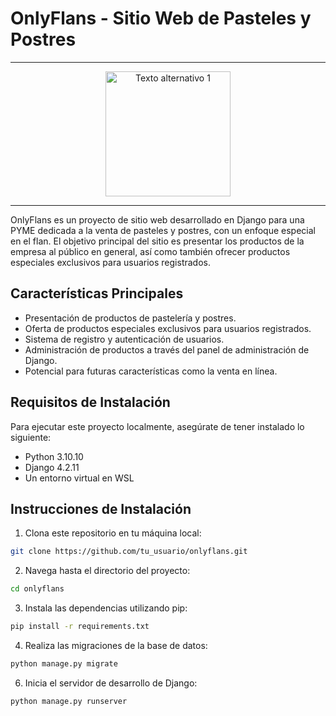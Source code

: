 # OnlyFlans - Sitio Web de Pasteles y Postres
------
<div style="text-align:center">
    <img src="https://doc-images-adl.s3.sa-east-1.amazonaws.com/verde+en+fondo+blanco.png" alt="Texto alternativo 1" width="200" style="display:inline">
</div>

------
OnlyFlans es un proyecto de sitio web desarrollado en Django para una PYME dedicada a la venta de pasteles y postres, con un enfoque especial en el flan. El objetivo principal del sitio es presentar los productos de la empresa al público en general, así como también ofrecer productos especiales exclusivos para usuarios registrados.

## Características Principales

- Presentación de productos de pastelería y postres.
- Oferta de productos especiales exclusivos para usuarios registrados.
- Sistema de registro y autenticación de usuarios.
- Administración de productos a través del panel de administración de Django.
- Potencial para futuras características como la venta en línea.

## Requisitos de Instalación

Para ejecutar este proyecto localmente, asegúrate de tener instalado lo siguiente:

- Python 3.10.10
- Django 4.2.11
- Un entorno virtual en WSL

## Instrucciones de Instalación

1. Clona este repositorio en tu máquina local:
```bash
git clone https://github.com/tu_usuario/onlyflans.git
```

2. Navega hasta el directorio del proyecto:
```bash
cd onlyflans
```

3. Instala las dependencias utilizando pip:
```bash
pip install -r requirements.txt
```

4. Realiza las migraciones de la base de datos:
```bash
python manage.py migrate
```

6. Inicia el servidor de desarrollo de Django:
```bash
python manage.py runserver
```


